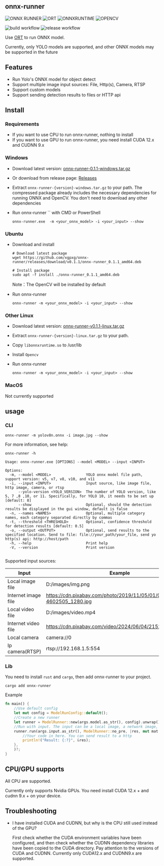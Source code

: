 ## onnx-runner

<img src="https://img.shields.io/badge/ONNX RUNNER-0.1.1-darkgreen?"  alt="ONNX RUNNER"/> <img src="https://img.shields.io/badge/ORT-2.0.0%20RC.8-darkgreen?link=https%3A%2F%2Fgithub.com%2Fpykeio%2Fort"  alt="ORT"/> <img src="https://img.shields.io/badge/ONNXRUNTIME-1.19.2-darkgreen?"  alt="ONNXRUNTIME"/> <img src="https://img.shields.io/badge/OPENCV-4.10.0-darkgreen?"  alt="OPENCV"/>

![build workflow](https://github.com/xgpxg/onnx-runner/actions/workflows/build.yml/badge.svg)
![release workflow](https://github.com/xgpxg/onnx-runner/actions/workflows/release.yml/badge.svg)

Use [ORT](https://github.com/pykeio/ort) to run ONNX model.

Currently, only YOLO models are supported, and other ONNX models may be supported in the
future

## Features

- Run Yolo's ONNX model for object detect
- Support multiple image input sources: File, Http(s), Camera, RTSP
- Support custom models
- Support sending detection results to files or HTTP api

## Install

### Requirements

- If you want to use CPU to run onnx-runner, nothing to install
- If you want to use GPU to run onnx-runner, you need install CUDA 12.x and CUDNN 9.x

### Windows

- Download latest
  version: [onnx-runner-0.1.1-windows.tar.gz](https://github.com/xgpxg/onnx-runner/releases/download/v0.1.1/onnx-runner-v0.1.1-windows.tar.gz)
- Or download from release page: [Releases](https://github.com/xgpxg/onnx-runner/releases)

- Extract `onnx-runner-{version}-windows.tar.gz` to your path. The compressed package already includes the necessary
  dependencies for running ONNX and OpenCV. You don't need to download any other dependencies

- Run onnx-runner `` with CMD or PowerShell

  ```shell
  onnx-runner.exe  -m <your_onnx_model> -i <your_input> --show
  ```

### Ubuntu

- Download and install

  ```shell
  # Download latest package
  wget https://github.com/xgpxg/onnx-runner/releases/download/v0.1.1/onnx-runner_0.1.1_amd64.deb
  
  # Install package
  sudo apt -f install ./onnx-runner_0.1.1_amd64.deb
  ```

  Note：The OpenCV will be installed by default


- Run onnx-runner

  ```shell
  onnx-runner -m <your_onnx_model> -i <your_input> --show
  ```

### Other Linux

- Download latest
  version: [onnx-runner-v0.1.1-linux.tar.gz](https://github.com/xgpxg/onnx-runner/releases/download/v0.1.1/onnx-runner-v0.1.1-linux.tar.gz)

- Extract `onnx-runner-{version}-linux.tar.gz` to your path.

- Copy `libonnxruntime.so` to /usr/lib

- Install `Opencv`

- Run onnx-runner

  ```shell
  onnx-runner -m <your_onnx_model> -i <your_input> --show
  ```

### MacOS

Not currently supported

## usage

### CLI

```shell
onnx-runner -m yolov8n.onnx -i image.jpg --show
```

For more information, see help:

```shell
onnx-runner -h

Usage: onnx-runner.exe [OPTIONS] --model <MODEL> --input <INPUT>

Options:
  -m, --model <MODEL>                YOLO onnx model file path, support version: v5, v7, v8, v10, and v11
  -i, --input <INPUT>                Input source, like image file, http image, camera, or rtsp
      --yolo-version <YOLO_VERSION>  The number of YOLO version, like 5, 7 ,8 ,10, or 11. Specifically, for YOLO 10, it needs to be set up [default: 8]
      --show                         Optional, should the detection results be displayed in the gui window, default is false
  -n, --names <NAMES>                Optional, multiple category names, each category separated directly by commas
  -t, --threshold <THRESHOLD>        Optional, confidence threshold for detection results [default: 0.5]
  -o, --output <OUTPUT>              Optional, send results to the specified location. Send to file: file://your_path/your_file, send yo http(s) api: http://host/path
  -h, --help                         Print help
  -V, --version                      Print version


```

Supported input sources:

| Input               | Example                                                                |
|---------------------|------------------------------------------------------------------------|
| Local image file    | D:/images/img.png                                                      |
| Internet image file | https://cdn.pixabay.com/photo/2019/11/05/01/00/couple-4602505_1280.jpg |
| Local video file    | D:/images/video.mp4                                                    |
| Internet video file | https://cdn.pixabay.com/video/2024/06/04/215258_large.mp4              |
| Local camera        | camera://0                                                             |
| Ip camera(RTSP)     | rtsp://192.168.1.5:554                                                 |

### Lib

You need to install `rust` and `cargo`, then add onnx-runner to your project.

```shell
cargo add onnx-runner
```

Example

```rust
fn main() {
    //Use default config
    let mut config = ModelRunConfig::default();
    //Create a new runner
    let runner = ModelRunner::new(args.model.as_str(), config).unwrap();
    //Run with input. The input can be a local image, a network image, a camera, or a remote camera that supports RTSP
    runner.run(args.input.as_str(), ModelRunner::no_pre, |res, mut mat| {
        //Your code in here. You can send result to a http 
        println!("Result: {:?}", &res);
    },
    )?;
}
```

## CPU/GPU supports

All CPU are supported.

Currently only supports Nvidia GPUs. You need install CUDA 12.x + and cudnn 9.x + on your device.

## Troubleshooting

- I have installed CUDA and CUDNN, but why is the CPU still used instead of the GPU?

  First check whether the CUDA environment variables have been configured, and then check whether the CUDNN dependency
  libraries have been copied to the CUDA directory. Pay attention to the versions of CUDA and CUDNN. Currently only
  CUDA12.x and CUDNN9.x are supported.